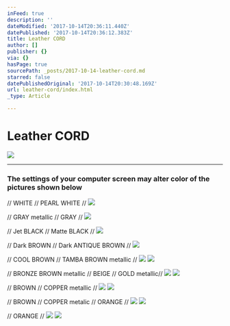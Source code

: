 ```yaml
---
inFeed: true
description: ''
dateModified: '2017-10-14T20:36:11.440Z'
datePublished: '2017-10-14T20:36:12.383Z'
title: Leather CORD
author: []
publisher: {}
via: {}
hasPage: true
sourcePath: _posts/2017-10-14-leather-cord.md
starred: false
datePublishedOriginal: '2017-10-14T20:30:48.169Z'
url: leather-cord/index.html
_type: Article

---
```

# Leather CORD
![](https://the-grid-user-content.s3-us-west-2.amazonaws.com/7bf94d65-5bb0-4838-a09a-5730468b1a37.jpg)

---

### The settings of your computer screen may alter color of the pictures shown below

// WHITE // PEARL WHITE //
![](https://the-grid-user-content.s3-us-west-2.amazonaws.com/72866ca4-b51b-44de-b712-26a21d8c25c4.jpg)

// GRAY metallic // GRAY //
![](https://the-grid-user-content.s3-us-west-2.amazonaws.com/b3110b1f-f98e-447a-a2d3-1ccd0443cfc8.jpg)

// Jet BLACK // Matte BLACK //
![](https://the-grid-user-content.s3-us-west-2.amazonaws.com/01df2dc6-1a8c-4205-ad93-4349f6a32ca7.jpg)

// Dark BROWN // Dark ANTIQUE BROWN //
![](https://the-grid-user-content.s3-us-west-2.amazonaws.com/116053c2-c4d4-4232-972a-62bf6e054e02.jpg)

// COOL BROWN // TAMBA BROWN metallic //
![](https://the-grid-user-content.s3-us-west-2.amazonaws.com/68144f88-5230-4efe-a35a-c9d7a211726d.jpg)
![](https://the-grid-user-content.s3-us-west-2.amazonaws.com/82b28f3f-0581-4c6c-9c6d-154eb8394e79.jpg)

// BRONZE BROWN metallic // BEIGE // GOLD metallic//
![](https://the-grid-user-content.s3-us-west-2.amazonaws.com/e715d369-e713-4392-9b27-d41c2665e472.jpg)
![](https://the-grid-user-content.s3-us-west-2.amazonaws.com/4a699623-2118-4de1-babe-dd0c7d24a57b.jpg)

// BROWN // COPPER metallic //
![](https://the-grid-user-content.s3-us-west-2.amazonaws.com/f7bf0659-d92b-4b94-b6da-fe5c622419b3.jpg)
![](https://the-grid-user-content.s3-us-west-2.amazonaws.com/57b10b11-8561-4aab-8847-18c693dc800a.jpg)

// BROWN // COPPER metalic // ORANGE //
![](https://the-grid-user-content.s3-us-west-2.amazonaws.com/c7e4579f-de5c-4268-a828-a80a99b7b047.jpg)
![](https://the-grid-user-content.s3-us-west-2.amazonaws.com/c4498cdf-de6f-498e-a4c2-31a375a68351.jpg)

// ORANGE //
![](https://the-grid-user-content.s3-us-west-2.amazonaws.com/086b5ee2-51ef-48d4-8dab-f0e1498626ef.jpg)
![](https://the-grid-user-content.s3-us-west-2.amazonaws.com/298a0c63-ccdf-40f1-bcde-0db87b9effc9.jpg)